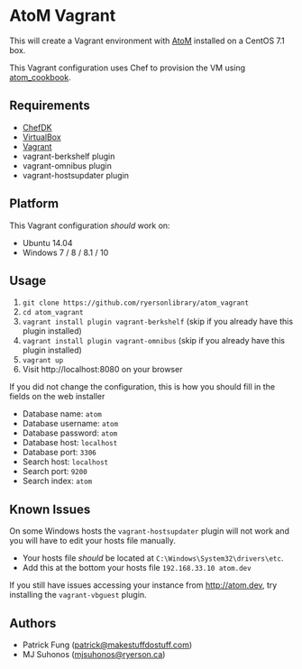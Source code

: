 AtoM Vagrant
=============
This will create a Vagrant environment with [AtoM](https://www.accesstomemory.org/) installed on a CentOS 7.1 box.

This Vagrant configuration uses Chef to provision the VM using [atom_cookbook](https://github.com/ryersonlibrary/atom_cookbook).

Requirements
------------
* [ChefDK](https://downloads.chef.io/chef-dk/)
* [VirtualBox](https://www.virtualbox.org/)
* [Vagrant](https://vagrantup.com)
* vagrant-berkshelf plugin
* vagrant-omnibus plugin
* vagrant-hostsupdater plugin

## Platform
This Vagrant configuration *should* work on:
* Ubuntu 14.04
* Windows 7 / 8 / 8.1 / 10

## Usage
1. `git clone https://github.com/ryersonlibrary/atom_vagrant`
2. `cd atom_vagrant`
3. `vagrant install plugin vagrant-berkshelf` (skip if you already have this plugin installed)
4. `vagrant install plugin vagrant-omnibus` (skip if you already have this plugin installed)
5. `vagrant up`
6. Visit http://localhost:8080 on your browser

If you did not change the configuration, this is how you should fill in the fields on the web installer
* Database name: `atom`
* Database username: `atom`
* Database password: `atom`
* Database host: `localhost`
* Database port: `3306`
* Search host: `localhost`
* Search port: `9200`
* Search index: `atom`

## Known Issues
On some Windows hosts the `vagrant-hostsupdater` plugin will not work and you will have to edit your hosts file manually. 
* Your hosts file *should* be located at `C:\Windows\System32\drivers\etc`.
* Add this at the bottom your hosts file `192.168.33.10 atom.dev`

If you still have issues accessing your instance from http://atom.dev, try installing the `vagrant-vbguest` plugin.

## Authors
* Patrick Fung (<patrick@makestuffdostuff.com>)
* MJ Suhonos (<mjsuhonos@ryerson.ca>)
